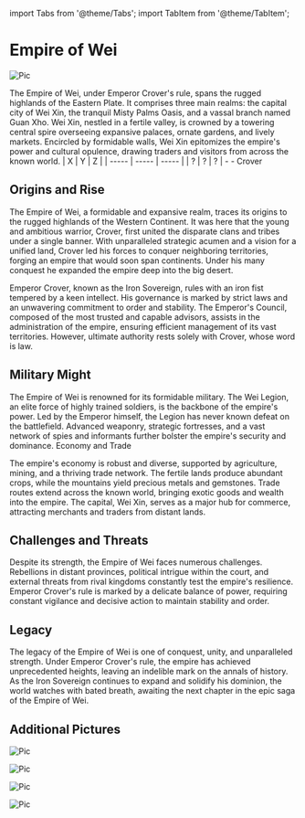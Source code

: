 import Tabs from '@theme/Tabs';
import TabItem from '@theme/TabItem';

# Empire of Wei

![Pic](/img/season1/bases/empire_of_wei/2022-12-19_23.01.07.png)

<Tabs>
  <TabItem value="about" label="Description">
    The Empire of Wei, under Emperor Crover's rule, spans the rugged highlands of the Eastern Plate. It comprises three main realms: the capital city of Wei Xin, the tranquil Misty Palms Oasis, and a vassal branch named Guan Xho. Wei Xin, nestled in a fertile valley, is crowned by a towering central spire overseeing expansive palaces, ornate gardens, and lively markets. Encircled by formidable walls, Wei Xin epitomizes the empire's power and cultural opulence, drawing traders and visitors from       across the known world.
  </TabItem>
  <TabItem value="coords" label="Coords" default>
    | X     | Y     | Z     | 
    | ----- | ----- | ----- |
    | ?  | ?    | ? |
  </TabItem>
  <TabItem value="ncooords" label="Nether Directions">
    -
  </TabItem>
  <TabItem value="builders" label="Builders">
    - Crover
  </TabItem>
  <TabItem value="date" label="Date Finished">
    
  </TabItem>
</Tabs>

## Origins and Rise

The Empire of Wei, a formidable and expansive realm, traces its origins to the rugged highlands of the Western Continent. It was here that the young and ambitious warrior, Crover, first united the disparate clans and tribes under a single banner. With unparalleled strategic acumen and a vision for a unified land, Crover led his forces to conquer neighboring territories, forging an empire that would soon span continents. Under his many conquest he expanded the empire deep into the big desert.

Emperor Crover, known as the Iron Sovereign, rules with an iron fist tempered by a keen intellect. His governance is marked by strict laws and an unwavering commitment to order and stability. The Emperor's Council, composed of the most trusted and capable advisors, assists in the administration of the empire, ensuring efficient management of its vast territories. However, ultimate authority rests solely with Crover, whose word is law.

## Military Might

The Empire of Wei is renowned for its formidable military. The Wei Legion, an elite force of highly trained soldiers, is the backbone of the empire's power. Led by the Emperor himself, the Legion has never known defeat on the battlefield. Advanced weaponry, strategic fortresses, and a vast network of spies and informants further bolster the empire's security and dominance.
Economy and Trade

The empire's economy is robust and diverse, supported by agriculture, mining, and a thriving trade network. The fertile lands produce abundant crops, while the mountains yield precious metals and gemstones. Trade routes extend across the known world, bringing exotic goods and wealth into the empire. The capital, Wei Xin, serves as a major hub for commerce, attracting merchants and traders from distant lands.

## Challenges and Threats

Despite its strength, the Empire of Wei faces numerous challenges. Rebellions in distant provinces, political intrigue within the court, and external threats from rival kingdoms constantly test the empire's resilience. Emperor Crover's rule is marked by a delicate balance of power, requiring constant vigilance and decisive action to maintain stability and order.

## Legacy

The legacy of the Empire of Wei is one of conquest, unity, and unparalleled strength. Under Emperor Crover's rule, the empire has achieved unprecedented heights, leaving an indelible mark on the annals of history. As the Iron Sovereign continues to expand and solidify his dominion, the world watches with bated breath, awaiting the next chapter in the epic saga of the Empire of Wei.

## Additional Pictures

![Pic](/img/season1/bases/empire_of_wei/2022-12-19_23.01.37.png)

![Pic](/img/season1/bases/empire_of_wei/2022-12-19_23.02.18.png)

![Pic](/img/season1/bases/empire_of_wei/2022-12-19_23.00.08.png)

![Pic](/img/season1/bases/empire_of_wei/2022-12-19_23.00.34.png)
